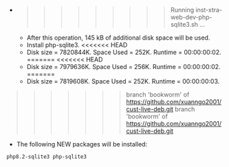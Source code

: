 * >>>>>>>>> Running inst-xtra-web-dev-php-sqlite3.sh ...
  * After this operation, 145 kB of additional disk space will be used.
  * Install php-sqlite3.
<<<<<<< HEAD
  * Disk size = 7820844K. Space Used = 252K. Runtime = 00:00:00:02.
=======
<<<<<<< HEAD
  * Disk size = 7979636K. Space Used = 256K. Runtime = 00:00:00:02.
=======
  * Disk size = 7819608K. Space Used = 252K. Runtime = 00:00:00:03.
>>>>>>> branch 'bookworm' of https://github.com/xuanngo2001/cust-live-deb.git
>>>>>>> branch 'bookworm' of https://github.com/xuanngo2001/cust-live-deb.git
  * The following NEW packages will be installed:
  ```bash
php8.2-sqlite3 php-sqlite3
  ```
